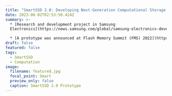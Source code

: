 ```yaml
---
title: "SmartSSD 2.0: Developing Next-Generation Computational Storage Drive"
date: 2023-06-02T02:53:50.424Z
summary: >-
  * [Research and development project in Samsung
  Electronics](https://news.samsung.com/global/samsung-electronics-develops-second-generation-smartssd-computational-storage-drive-with-upgraded-processing-functionality)

  * [A prototype was announced at Flash Memory Summit (FMS) 2022](https://blocksandfiles.com/2022/08/08/samsung-lays-tasty-flash-eggs-at-fms-2022/)
draft: false
featured: false
tags:
  - SmartSSD
  - Computation
image:
  filename: featured.jpg
  focal_point: Smart
  preview_only: false
  caption: SmartSSD 2.0 Prototype
---
```

